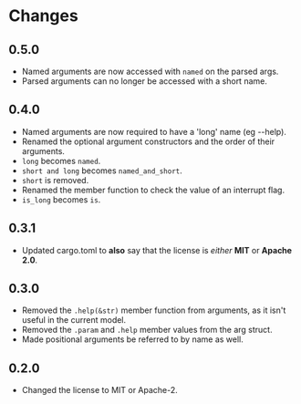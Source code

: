 # Changes
## 0.5.0
- Named arguments are now accessed with ```named``` on the parsed args.
- Parsed arguments can no longer be accessed with a short name.

## 0.4.0
- Named arguments are now required to have a 'long' name (eg --help).
- Renamed the optional argument constructors and the order of their arguments. 
- ```long``` becomes ```named```.
- ```short and long``` becomes ```named_and_short```.
- ```short``` is removed.
- Renamed the member function to check the value of an interrupt flag.
- ```is_long``` becomes ```is```.

## 0.3.1
- Updated cargo.toml to **also** say that the license is *either* **MIT** or **Apache 2.0**.

## 0.3.0
- Removed the ```.help(&str)``` member function from arguments, as it isn't useful in the current model.
- Removed the ```.param``` and ```.help``` member values from the arg struct.
- Made positional arguments be referred to by name as well.

## 0.2.0
- Changed the license to MIT or Apache-2.